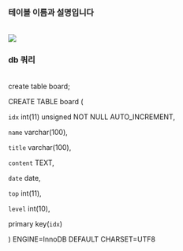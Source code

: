 
<h3>테이블 이름과 설명입니다</h3>
<br>
<img src="https://user-images.githubusercontent.com/93505574/140270778-31bda115-bb35-44f9-b4b2-c601f7ad56ed.jpg">

<h3>db 쿼리</h3>
<br>
create table board;


CREATE TABLE board (
 
`idx` int(11) unsigned NOT NULL AUTO_INCREMENT,
 
`name` varchar(100),
 
`title` varchar(100),

`content` TEXT,

`date` date,

`top` int(11),

`level` int(10),

 
primary key(`idx`)
 
) ENGINE=InnoDB DEFAULT CHARSET=UTF8
